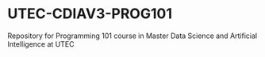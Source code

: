 # UTEC-CDIAV3-PROG101
Repository for Programming 101 course in Master Data Science and Artificial Intelligence at UTEC
